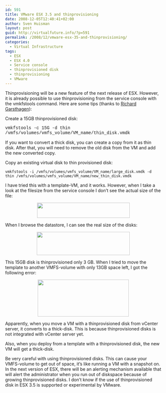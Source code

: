 ```yaml
---
id: 591
title: VMware ESX 3.5 and thinprovisioning
date: 2008-12-05T12:40:41+02:00
author: Sven Huisman
layout: post
guid: http://virtualfuture.info/?p=591
permalink: /2008/12/vmware-esx-35-and-thinprovisioning/
categories:
  - Virtual Infrastructure
tags:
  - ESX
  - ESX 4.0
  - Service console
  - thinprovisioned disk
  - thinprovisioning
  - VMware
---
```

Thinprovisioning will be a new feature of the next release of ESX. However, it is already possible to use thinprovisioning from the service console with the vmkfstools command. Here are some tips (thanks to <a title="run-virtual" href="http://www.run-virtual.com/?p=223" target="_blank">Richard Garsthagen</a>):

Create a 15GB thinprovisioned disk:

<span style="font-family: Courier New;">vmkfstools -c 15G -d thin /vmfs/volumes/vmfs_volume/VM_name/thin_disk.vmdk</span>

If you want to convert a thick disk, you can create a copy from it as thin disk. After that, you will need to remove the old disk from the VM and add the new converted copy.<!--more-->

Copy an existing virtual disk to thin provisioned disk:

`vmkfstools -i /vmfs/volumes/vmfs_volume/VM_name/large_disk.vmdk -d thin /vmfs/volumes/vmfs_volume/VM_name/new_thin_disk.vmdk`

I have tried this with a template-VM, and it works. However, when I take a look at the filesize from the service console I don&#8217;t see the actual size of the file:

<p style="TEXT-ALIGN: center">
  <a href="https://svenhuisman.com/wp-content/uploads/2008/12/thincmd.jpg"><img class="aligncenter size-medium wp-image-592" title="thincmd" src="https://svenhuisman.com/wp-content/uploads/2008/12/thincmd-299x49.jpg" alt="" width="299" height="49" /></a>
</p>

When I browse the datastore, I can see the real size of the disks:

<p style="TEXT-ALIGN: center">
  <a href="https://svenhuisman.com/wp-content/uploads/2008/12/thindatastor.jpg"><img class="size-medium wp-image-593  aligncenter" title="thindatastor" src="https://svenhuisman.com/wp-content/uploads/2008/12/thindatastor-300x75.jpg" alt="" width="300" height="75" /></a>
</p>

This 15GB disk is thinprovisioned only 3 GB. When I tried to move the template to another VMFS-volume with only 13GB space left, I got the following error:

<p style="TEXT-ALIGN: center">
  <a href="https://svenhuisman.com/wp-content/uploads/2008/12/thinerror.jpg"><img class="size-medium wp-image-594  aligncenter" title="thinerror" src="https://svenhuisman.com/wp-content/uploads/2008/12/thinerror.jpg" alt="" width="294" height="119" /></a>
</p>

<p style="TEXT-ALIGN: left">
  Apparently, when you move a VM with a thinprovisioned disk from vCenter server, it converts to a thick-disk. This is because thinprovisioned disks is not integrated with vCenter server yet.
</p>

<p style="TEXT-ALIGN: left">
  Also, when you deploy from a template with a thinprovisioned disk, the new VM will get a thick-disk.
</p>

<p style="TEXT-ALIGN: left">
  Be very careful with using thinprovisioned disks. This can cause your VMFS-volume to get out of space, it&#8217;s like running a VM with a snapshot on. In the next version of ESX, there will be an alerting mechanism available that will alert the administrator when you run out of diskspace because of growing thinprovisioned disks. I don&#8217;t know if the use of thinprovisioned disk in ESX 3.5 is supported or experimental by VMware.
</p>
